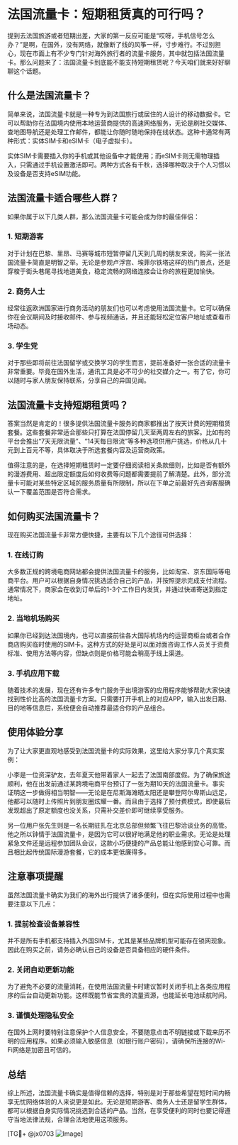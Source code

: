 # 法国流量卡：短期租赁真的可行吗？

提到去法国旅游或者短期出差，大家的第一反应可能是“哎呀，手机信号怎么办？”是啊，在国外，没有网络，就像断了线的风筝一样，寸步难行。不过别担心，现在市面上有不少专门针对海外旅行者的流量卡服务，其中就包括法国流量卡。那么问题来了：法国流量卡到底能不能支持短期租赁呢？今天咱们就来好好聊聊这个话题。

## 什么是法国流量卡？

简单来说，法国流量卡就是一种专为到法国旅行或居住的人设计的移动数据卡。它可以帮助你在法国境内使用本地运营商提供的高速网络服务，无论是刷社交媒体、查地图导航还是处理工作邮件，都能让你随时随地保持在线状态。这种卡通常有两种形式：实体SIM卡和eSIM卡（电子虚拟卡）。

实体SIM卡需要插入你的手机或其他设备中才能使用；而eSIM卡则无需物理插入，只需通过手机设置激活即可。两种方式各有千秋，选择哪种取决于个人习惯以及设备是否支持eSIM功能。

## 法国流量卡适合哪些人群？

如果你属于以下几类人群，那么法国流量卡可能会成为你的最佳伴侣：

### 1. 短期游客
对于计划在巴黎、里昂、马赛等城市短暂停留几天到几周的朋友来说，购买一张法国流量卡简直是明智之举。无论是参观卢浮宫、埃菲尔铁塔这样的热门景点，还是穿梭于街头巷尾寻找地道美食，稳定流畅的网络连接会让你的旅程更加愉快。

### 2. 商务人士
经常往返欧洲国家进行商务活动的朋友们也可以考虑使用法国流量卡。它可以确保你在会议期间及时接收邮件、参与视频通话，并且还能轻松定位客户地址或查看市场动态。

### 3. 学生党
对于那些即将前往法国留学或交换学习的学生而言，提前准备好一张合适的流量卡非常重要。毕竟在国外生活，通讯工具是必不可少的社交媒介之一。有了它，你可以随时与家人朋友保持联系，分享自己的异国见闻。

## 法国流量卡支持短期租赁吗？

答案当然是肯定的！很多提供法国流量卡服务的商家都推出了按天计费的短期租赁套餐。这些套餐非常适合那些只打算在法国停留几天至两周左右的旅客。比如有的平台会推出“7天无限流量”、“14天每日限流”等多种选项供用户挑选，价格从几十元到上百元不等，具体取决于所选套餐内容及运营商政策。

值得注意的是，在选择短期租赁时一定要仔细阅读相关条款细则，比如是否有额外的漫游费用、超出限定额度后如何收费等问题都需要提前了解清楚。此外，部分流量卡可能对某些特定区域的服务质量有所限制，所以在下单之前最好先咨询客服确认一下覆盖范围是否符合需求。

## 如何购买法国流量卡？

现在购买法国流量卡非常方便快捷，主要有以下几个途径可供选择：

### 1. 在线订购
大多数正规的跨境电商网站都会提供法国流量卡的服务，比如淘宝、京东国际等电商平台。用户可以根据自身情况挑选适合自己的产品，并按照提示完成支付流程。通常情况下，商家会在收到订单后的1-3个工作日内发货，并通过快递寄送到指定地址。

### 2. 当地机场购买
如果你已经到达法国境内，也可以直接前往各大国际机场内的运营商柜台或者合作商店购买临时使用的SIM卡。这种方式的好处是可以面对面咨询工作人员关于资费标准、使用方法等内容，但缺点则是价格可能会稍高于线上渠道。

### 3. 手机应用下载
随着技术的发展，现在还有许多专门服务于出境游客的应用程序能够帮助大家快速找到性价比高的法国流量卡方案。只需要打开手机上的对应APP，输入出发日期、目的地等信息后，系统便会自动推荐最适合你的产品组合。

## 使用体验分享

为了让大家更直观地感受到法国流量卡的实际效果，这里给大家分享几个真实案例：

小李是一位资深驴友，去年夏天他带着家人一起去了法国南部度假。为了确保旅途顺利，他在出发前通过某跨境电商平台预订了一张为期10天的法国流量卡。事实证明这一步做得相当明智——无论是在尼斯海滩晒太阳还是攀登阿尔卑斯山远足，他都可以随时上传照片到朋友圈炫耀一番。而且由于选择了预付费模式，即使最后发现超出了原定额度也没关系，只需补交差价即可继续享受服务。

另一位用户张先生则是一名长期驻扎在北京总部但频繁飞往巴黎洽谈业务的高管。他之所以钟情于法国流量卡，是因为它可以很好地满足他的职业需求。无论是处理紧急文件还是远程参加团队会议，这款小巧便捷的产品总能让他感到安心可靠。而且相比起传统国际漫游套餐，它的成本更低廉得多。

## 注意事项提醒

虽然法国流量卡确实为我们的海外出行提供了诸多便利，但在实际使用过程中也需要注意以下几点：

### 1. 提前检查设备兼容性
并不是所有手机都支持插入外国SIM卡，尤其是某些品牌机型可能存在锁网现象。因此在购买之前，请务必确认自己的设备是否具备相应的硬件条件。

### 2. 关闭自动更新功能
为了避免不必要的流量消耗，在使用法国流量卡时建议暂时关闭手机上各类应用程序的后台自动更新功能。这样既能节省宝贵的流量资源，也能延长电池续航时间。

### 3. 谨慎处理隐私安全
在国外上网时要特别注意保护个人信息安全，不要随意点击不明链接或下载来历不明的应用程序。如果必须输入敏感信息（如银行账户密码），请确保所连接的Wi-Fi网络是加密且可信的。

## 总结

综上所述，法国流量卡确实是值得信赖的选择，特别是对于那些希望在短时间内畅享无忧网络体验的人来说更是如此。无论是短期游客、商务人士还是留学生群体，都可以根据自身实际情况挑选到合适的产品。当然，在享受便利的同时也要记得遵守当地法律法规，合理合法地使用这项服务。

[TG💪+ @jx0703 ![Image](https://github.com/user-attachments/assets/dbca1d08-cadb-493c-b0ec-ad6f7a83f270)]